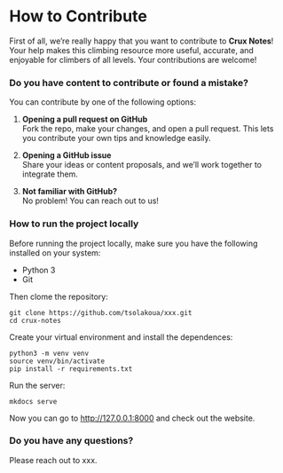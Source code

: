 # How to Contribute

First of all, we’re really happy that you want to contribute to **Crux Notes**! Your help makes this climbing resource more useful, accurate, and enjoyable for climbers of all levels. Your contributions are welcome!

### Do you have content to contribute or found a mistake?

You can contribute by one of the following options:

1. **Opening a pull request on GitHub**  
   Fork the repo, make your changes, and open a pull request. This lets you contribute your own tips and knowledge easily.

2. **Opening a GitHub issue**  
   Share your ideas or content proposals, and we’ll work together to integrate them.

3. **Not familiar with GitHub?**  
   No problem! You can reach out to us!

### How to run the project locally

Before running the project locally, make sure you have the following installed on your system:

- Python 3
- Git 

Then clome the repository: 
```
git clone https://github.com/tsolakoua/xxx.git
cd crux-notes
```

Create your virtual environment and install the dependences:

```
python3 -m venv venv
source venv/bin/activate
pip install -r requirements.txt
```

Run the server:

```
mkdocs serve
```

Now you can go to http://127.0.0.1:8000 and check out the website.

### Do you have any questions?
Please reach out to xxx. 